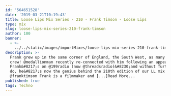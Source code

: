 ```yaml
---
id: '564651528'
date: '2019-03-21T10:19:43'
title: Loose Lips Mix Series - 210 - Frank Timson - Loose Lips
type: mix
slug: loose-lips-mix-series-210-frank-timson
author: 100
banner:
  - >-
    ../../static/images/importMixes/loose-lips-mix-series-210-frank-timson/image3148.jpeg
description: >-
  Frank grew up in the same corner of England, the South West, as many of the LL
  crew! @medallionman recently re-connected with him following an appearance of
  Frank&#8217;s on @199radio (now @threadsradio)&#8230;and without further to
  do, he&#8217;s now the genius behind the 210th edition of our LL mix series!
  @franktimson Frank is a filmmaker and [...]Read More...
published: true
tags: Techno
---
```

